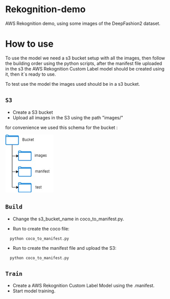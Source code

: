 # Rekognition-demo

AWS Rekognition demo, using some images of the DeepFashion2 dataset.

# How to use

  To use the model we need a s3 bucket setup with all the images, then follow the building order using the python scripts, after the manifest file uploaded in the s3 the AWS Rekognition Custom Label model should be created using it, then it`s ready to use.

  To test use the model the images used should be in a s3 bucket.


## `S3`

  - Create a S3 bucket
  - Upload all images in the S3 using the path "images/"

  for convenience we used this schema for the bucket :

  ![s3_schema](S3.jpg)

## `Build`

 - Change the s3_bucket_name in coco_to_manifest.py.

 - Run to create the coco file:
  ```
    python coco_to_manifest.py
  ```

 - Run to create the manifest file and upload the S3:
  ```
    python coco_to_manifest.py
  ```

## `Train`

  - Create a AWS Rekognition Custom Label Model using the .manifest.
  - Start model training.
